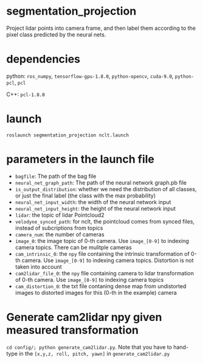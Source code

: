 # segmentation_projection
Project lidar points into camera frame, and then label them according to the pixel class predicted by the neural nets.

# dependencies
python: `ros_numpy`, `tensorflow-gpu-1.8.0`, `python-opencv`, `cuda-9.0`, `python-pcl`, `pcl`

C++: `pcl-1.8.0`

# launch
`roslaunch segmentation_projection nclt.launch`

# parameters in the launch file
*  `bagfile`: The path of the bag file
* `neural_net_graph_path`: The path of the neural network graph.pb file
* `is_output_distribution`: whether we need the distribution of all classes, or just the final label (the class with the max probability)
* `neural_net_input_width`: the width of the neural network input
* `neural_net_input_height`: the height of the neural network input
* `lidar`: the topic of lidar Pointcloud2
* `velodyne_synced_path`: for nclt, the pointcloud comes from synced files, instead of subcriptions from topics
* `camera_num`: the number of cameras
* `image_0`: the image topic of 0-th camera. Use `image_[0-9]` to indexing camera topics. There can be mulitple cameras
* `cam_intrinsic_0`: the `npy` file containing the intrinsic transformation of 0-th camera. Use `image_[0-9]` to indexing camera topics. Distortion is not taken into account
* `cam2lidar_file_0`: the `npy` file containing camera to lidar transformation of 0-th camera. Use `image_[0-9]` to indexing camera topics
* `cam_distortion_0`: the txt file contaning dense map from undistorted images to distorted images for this (0-th in the example) camera

# Generate cam2lidar npy given measured transformation
`cd config/; python generate_cam2lidar.py`. Note that you have to hand-type in the `[x,y,z, roll, pitch, yawn]` in `generate_cam2lidar.py`


